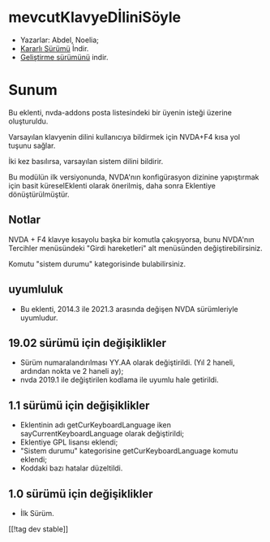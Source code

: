 # mevcutKlavyeDİliniSöyle #

* Yazarlar: Abdel, Noelia;
* [Kararlı Sürümü][1] İndir.
* [Geliştirme sürümünü][2] indir.

# Sunum #

Bu eklenti, nvda-addons posta listesindeki bir üyenin isteği üzerine
oluşturuldu.

Varsayılan klavyenin dilini kullanıcıya bildirmek için NVDA+F4 kısa yol
tuşunu sağlar.

İki kez basılırsa, varsayılan sistem dilini bildirir.

Bu modülün ilk versiyonunda, NVDA'nın konfigürasyon dizinine yapıştırmak
için basit küreselEklenti olarak önerilmiş, daha sonra Eklentiye
dönüştürülmüştür.

## Notlar ##

NVDA + F4 klavye kısayolu başka bir komutla çakışıyorsa, bunu NVDA'nın
Tercihler menüsündeki "Girdi hareketleri" alt menüsünden
değiştirebilirsiniz.

Komutu "sistem durumu" kategorisinde bulabilirsiniz.

## uyumluluk ##

* Bu eklenti, 2014.3 ile 2021.3 arasında değişen NVDA sürümleriyle
  uyumludur.

## 19.02 sürümü için değişiklikler ##

* Sürüm numaralandırılması YY.AA olarak değiştirildi. (Yıl 2 haneli,
  ardından nokta ve 2 haneli ay);
* nvda 2019.1 ile değiştirilen kodlama ile uyumlu hale getirildi.

## 1.1 sürümü için değişiklikler ##

* Eklentinin adı getCurKeyboardLanguage iken sayCurrentKeyboardLanguage
  olarak değiştirildi;
* Eklentiye GPL lisansı eklendi;
* "Sistem durumu" kategorisine getCurKeyboardLanguage komutu eklendi;
* Koddaki bazı hatalar düzeltildi.

## 1.0 sürümü için değişiklikler ##

* İlk Sürüm.

[[!tag dev stable]]

[1]: https://www.nvaccess.org/addonStore/legacy?file=ckbl

[2]: https://www.nvaccess.org/addonStore/legacy?file=ckbl-dev
